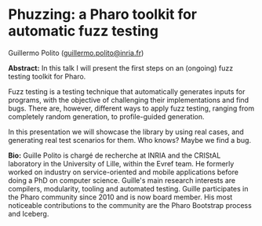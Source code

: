 # Phuzzing: a Pharo toolkit for automatic fuzz testing

Guillermo Polito (guillermo.polito@inria.fr)

**Abstract:**
In this talk I will present the first steps on an (ongoing) fuzz testing toolkit for Pharo.

Fuzz testing is a testing technique that automatically generates inputs for programs, with the objective of challenging their implementations and find bugs.
There are, however, different ways to apply fuzz testing, ranging from completely random generation, to profile-guided generation.

In this presentation we will showcase the library by using real cases, and generating real test scenarios for them.
Who knows? Maybe we find a bug.


**Bio:**
Guille Polito is chargé de recherche at INRIA and the CRIStAL laboratory in the University of Lille, within the Evref team.
He formerly worked on industry on service-oriented and mobile applications before doing a PhD on computer science.
Guille's main research interests are compilers, modularity, tooling and automated testing.
Guille participates in the Pharo community since 2010 and is now board member.
His most noticeable contributions to the community are the Pharo Bootstrap process and Iceberg.
